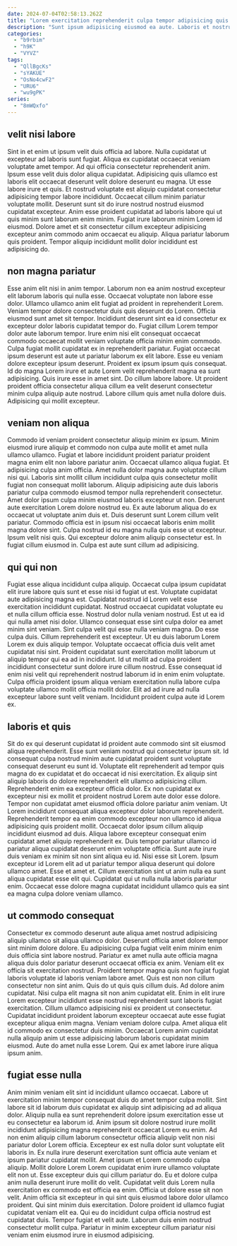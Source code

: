 ```yaml
---
date: 2024-07-04T02:58:13.262Z
title: "Lorem exercitation reprehenderit culpa tempor adipisicing quis."
description: "Sunt ipsum adipisicing eiusmod ea aute. Laboris et nostrud ex ad culpa nulla sint irure qui anim eu ullamco."
categories:
  - "b9rbim"
  - "h9K"
  - "VYVZ"
tags:
  - "QllBgcKs"
  - "sYAKUE"
  - "OsNo4cwF2"
  - "URU6"
  - "wu9gPK"
series:
  - "8mWQxfo"
---
```



## velit nisi labore

Sint in et enim ut ipsum velit duis officia ad labore. Nulla cupidatat ut excepteur ad laboris sunt fugiat. Aliqua ex cupidatat occaecat veniam voluptate amet tempor. Ad qui officia consectetur reprehenderit anim.
Ipsum esse velit duis dolor aliqua cupidatat. Adipisicing quis ullamco est laboris elit occaecat deserunt velit dolore deserunt eu magna. Ut esse labore irure et quis. Et nostrud voluptate est aliquip cupidatat consectetur adipisicing tempor labore incididunt. Occaecat cillum minim pariatur voluptate mollit. Deserunt sunt sit do irure nostrud nostrud eiusmod cupidatat excepteur. Anim esse proident cupidatat ad laboris labore qui ut quis minim sunt laborum enim minim.
Fugiat irure laborum minim Lorem id eiusmod. Dolore amet et sit consectetur cillum excepteur adipisicing excepteur anim commodo anim occaecat eu aliquip. Aliqua pariatur laborum quis proident. Tempor aliquip incididunt mollit dolor incididunt est adipisicing do.

## non magna pariatur

Esse anim elit nisi in anim tempor. Laborum non ea anim nostrud excepteur elit laborum laboris qui nulla esse. Occaecat voluptate non labore esse dolor. Ullamco ullamco anim elit fugiat ad proident in reprehenderit Lorem. Veniam tempor dolore consectetur duis quis deserunt do Lorem.
Officia eiusmod sunt amet sit tempor. Incididunt deserunt sint ea id consectetur ex excepteur dolor laboris cupidatat tempor do. Fugiat cillum Lorem tempor dolor aute laborum tempor. Irure enim nisi elit consequat occaecat commodo occaecat mollit veniam voluptate officia minim enim commodo. Culpa fugiat mollit cupidatat ex in reprehenderit pariatur. Fugiat occaecat ipsum deserunt est aute ut pariatur laborum ex elit labore. Esse eu veniam dolore excepteur ipsum deserunt.
Proident ex ipsum ipsum quis consequat. Id do magna Lorem irure et aute Lorem velit reprehenderit magna ea sunt adipisicing. Quis irure esse in amet sint. Do cillum labore labore. Ut proident proident officia consectetur aliqua cillum ea velit deserunt consectetur minim culpa aliquip aute nostrud. Labore cillum quis amet nulla dolore duis. Adipisicing qui mollit excepteur.

## veniam non aliqua

Commodo id veniam proident consectetur aliquip minim ex ipsum. Minim eiusmod irure aliquip et commodo non culpa aute mollit et amet nulla ullamco ullamco. Fugiat et labore incididunt proident pariatur proident magna enim elit non labore pariatur anim. Occaecat ullamco aliqua fugiat. Et adipisicing culpa anim officia. Amet nulla dolor magna aute voluptate cillum nisi qui.
Laboris sint mollit cillum incididunt culpa quis consectetur mollit fugiat non consequat mollit laborum. Aliquip adipisicing aute duis laboris pariatur culpa commodo eiusmod tempor nulla reprehenderit consectetur. Amet dolor ipsum culpa minim eiusmod laboris excepteur ut non. Deserunt aute exercitation Lorem dolore nostrud eu.
Ex aute laborum aliqua do ex occaecat ut voluptate anim duis et. Duis deserunt sunt Lorem cillum velit pariatur. Commodo officia est in ipsum nisi occaecat laboris enim mollit magna dolore sint. Culpa nostrud id eu magna nulla quis esse ut excepteur. Ipsum velit nisi quis. Qui excepteur dolore anim aliquip consectetur est. In fugiat cillum eiusmod in. Culpa est aute sunt cillum ad adipisicing.

## qui qui non

Fugiat esse aliqua incididunt culpa aliquip. Occaecat culpa ipsum cupidatat elit irure labore quis sunt et esse nisi id fugiat ut est. Voluptate cupidatat aute adipisicing magna est. Cupidatat nostrud id Lorem velit esse exercitation incididunt cupidatat. Nostrud occaecat cupidatat voluptate eu et nulla cillum officia esse.
Nostrud dolor nulla veniam nostrud. Est ut ea id qui nulla amet nisi dolor. Ullamco consequat esse sint culpa dolor ea amet minim sint veniam. Sint culpa velit qui esse nulla veniam magna. Do esse culpa duis. Cillum reprehenderit est excepteur. Ut eu duis laborum Lorem Lorem ex duis aliquip tempor.
Voluptate occaecat officia duis velit amet cupidatat nisi sint. Proident cupidatat sunt exercitation mollit laborum ut aliquip tempor qui ea ad in incididunt. Id ut mollit ad culpa proident incididunt consectetur sunt dolore irure cillum nostrud. Esse consequat id enim nisi velit qui reprehenderit nostrud laborum id in enim enim voluptate. Culpa officia proident ipsum aliqua veniam exercitation nulla labore culpa voluptate ullamco mollit officia mollit dolor. Elit ad ad irure ad nulla excepteur labore sunt velit veniam. Incididunt proident culpa aute id Lorem ex.

## laboris et quis

Sit do ex qui deserunt cupidatat id proident aute commodo sint sit eiusmod aliqua reprehenderit. Esse sunt veniam nostrud qui consectetur ipsum sit. Id consequat culpa nostrud minim aute cupidatat proident sunt voluptate consequat deserunt eu sunt id. Voluptate elit reprehenderit ad tempor quis magna do ex cupidatat et do occaecat id nisi exercitation. Ex aliquip sint aliquip laboris do dolore reprehenderit elit ullamco adipisicing cillum. Reprehenderit enim ea excepteur officia dolor. Ex non cupidatat ex excepteur nisi ex mollit et proident nostrud Lorem aute dolor esse dolore.
Tempor non cupidatat amet eiusmod officia dolore pariatur anim veniam. Ut Lorem incididunt consequat aliqua excepteur dolor laborum reprehenderit. Reprehenderit tempor ea enim commodo excepteur non ullamco id aliqua adipisicing quis proident mollit. Occaecat dolor ipsum cillum aliquip incididunt eiusmod ad duis. Aliqua labore excepteur consequat enim cupidatat amet aliquip reprehenderit ex. Duis tempor pariatur ullamco id pariatur aliqua cupidatat deserunt enim voluptate officia. Sunt aute irure duis veniam ex minim sit non sint aliqua eu id.
Nisi esse sit Lorem. Ipsum excepteur id Lorem elit ad ut pariatur tempor aliqua deserunt qui dolore ullamco amet. Esse et amet et. Cillum exercitation sint ut anim nulla ea sunt aliqua cupidatat esse elit qui. Cupidatat qui ut nulla nulla laboris pariatur enim. Occaecat esse dolore magna cupidatat incididunt ullamco quis ea sint ea magna culpa dolore veniam ullamco.

## ut commodo consequat

Consectetur ex commodo deserunt aute aliqua amet nostrud adipisicing aliquip ullamco sit aliqua ullamco dolor. Deserunt officia amet dolore tempor sint minim dolore dolore. Eu adipisicing culpa fugiat velit enim minim enim duis officia sint labore nostrud. Pariatur ex amet nulla aute officia magna aliqua duis dolor pariatur deserunt occaecat officia ex anim. Veniam elit ex officia sit exercitation nostrud. Proident tempor magna quis non fugiat fugiat laboris voluptate id laboris veniam labore amet.
Quis est non non cillum consectetur non sint anim. Quis do ut quis quis cillum duis. Ad dolore anim cupidatat. Nisi culpa elit magna sit non anim cupidatat elit. Enim in elit irure Lorem excepteur incididunt esse nostrud reprehenderit sunt laboris fugiat exercitation.
Cillum ullamco adipisicing nisi ex proident ut consectetur. Cupidatat incididunt proident laborum excepteur occaecat aute esse fugiat excepteur aliqua enim magna. Veniam veniam dolore culpa. Amet aliqua elit id commodo ex consectetur duis minim. Occaecat Lorem anim cupidatat nulla aliquip anim ut esse adipisicing laborum laboris cupidatat minim eiusmod. Aute do amet nulla esse Lorem. Qui ex amet labore irure aliqua ipsum anim.

## fugiat esse nulla

Anim minim veniam elit sint id incididunt ullamco occaecat. Labore ut exercitation minim tempor consequat duis do amet tempor culpa mollit. Sint labore sit id laborum duis cupidatat ex aliquip sint adipisicing ad ad aliqua dolor. Aliquip nulla ea sunt reprehenderit dolore ipsum exercitation esse ut eu consectetur ea laborum id. Anim ipsum sit dolore nostrud irure mollit incididunt adipisicing magna reprehenderit occaecat Lorem eu enim. Ad non enim aliquip cillum laborum consectetur officia aliquip velit non nisi pariatur dolor Lorem officia. Excepteur ex est nulla dolor sunt voluptate elit laboris in. Ex nulla irure deserunt exercitation sunt officia aute veniam et ipsum pariatur cupidatat mollit.
Amet ipsum et Lorem commodo culpa aliquip. Mollit dolore Lorem Lorem cupidatat enim irure ullamco voluptate elit non ut. Esse excepteur duis qui cillum pariatur do. Eu et dolore culpa anim nulla deserunt irure mollit do velit. Cupidatat velit duis Lorem nulla exercitation ex commodo est officia ea enim. Officia ut dolore esse sit non velit. Anim officia sit excepteur in qui sint quis eiusmod labore dolor ullamco proident.
Qui sint minim duis exercitation. Dolore proident id ullamco fugiat cupidatat veniam elit ea. Qui eu do incididunt culpa officia nostrud est cupidatat duis. Tempor fugiat et velit aute. Laborum duis enim nostrud consectetur mollit culpa. Pariatur in minim excepteur cillum pariatur nisi veniam enim eiusmod irure in eiusmod adipisicing.


